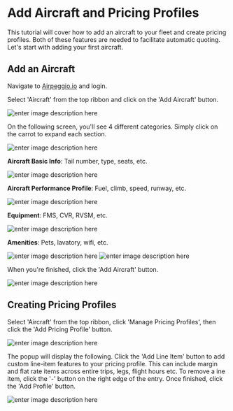 # Add Aircraft and Pricing Profiles

This tutorial will cover how to add an aircraft to your fleet and create pricing profiles. Both of these features are needed to facilitate automatic quoting. Let's start with adding your first aircraft.


## Add an Aircraft

Navigate to [Airpeggio.io](https://airpegg.io/) and login. 

Select 'Aircraft' from the top ribbon and click on the 'Add Aircraft' button.

![enter image description here](https://eng-prod.nyc3.cdn.digitaloceanspaces.com/knowledge-base/fleet-performance-pricing-profiles/add-aircraft.png)

On the following screen, you'll see 4 different categories. Simply click on the carrot to expand each section. 

![enter image description here](https://eng-prod.nyc3.cdn.digitaloceanspaces.com/knowledge-base/fleet-performance-pricing-profiles/add-aircraft-0.png)

**Aircraft Basic Info**: Tail number, type, seats, etc.

![enter image description here](https://eng-prod.nyc3.cdn.digitaloceanspaces.com/knowledge-base/fleet-performance-pricing-profiles/basic-1.png)

**Aircraft Performance Profile**: Fuel, climb, speed, runway, etc.

![enter image description here](https://eng-prod.nyc3.cdn.digitaloceanspaces.com/knowledge-base/fleet-performance-pricing-profiles/performance.png)

**Equipment**: FMS, CVR, RVSM, etc.

![enter image description here](https://eng-prod.nyc3.cdn.digitaloceanspaces.com/knowledge-base/fleet-performance-pricing-profiles/equipment.png)

**Amenities**: Pets, lavatory, wifi, etc.

![enter image description here](https://eng-prod.nyc3.cdn.digitaloceanspaces.com/knowledge-base/fleet-performance-pricing-profiles/amenities.png)
![enter image description here](https://eng-prod.nyc3.cdn.digitaloceanspaces.com/knowledge-base/fleet-performance-pricing-profiles/amenities-1.png)

When you're finished, click the 'Add Aircraft' button.

![enter image description here](https://eng-prod.nyc3.cdn.digitaloceanspaces.com/knowledge-base/fleet-performance-pricing-profiles/add-aircraft-3.png)

## Creating Pricing Profiles

Select 'Aircraft' from the top ribbon, click 'Manage Pricing Profiles', then click the 'Add Pricing Profile' button.

![enter image description here](https://eng-prod.nyc3.cdn.digitaloceanspaces.com/knowledge-base/fleet-performance-pricing-profiles/add-pricing-profile.png)

The popup will display the following. Click the 'Add Line Item' button to add custom line-item features to your pricing profile. This can include margin and flat rate items across entire trips, legs, flight hours etc. To remove a  ine item, click the '-' button on the right edge of the entry. Once finished, click the 'Add Profile' button.

![enter image description here](https://eng-prod.nyc3.cdn.digitaloceanspaces.com/knowledge-base/fleet-performance-pricing-profiles/pricing-profile.png)







<!--stackedit_data:
eyJoaXN0b3J5IjpbLTEwODY4MDE3MjddfQ==
-->